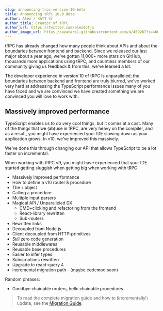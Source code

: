 ```yaml
---
slug: announcing-trpc-version-10-beta
title: Announcing tRPC 10.0 Beta
author: Alex / KATT 🐱
author_title: Creator of tRPC
author_url: https://twitter.com/alexdotjs
author_image_url: https://avatars1.githubusercontent.com/u/459267?s=460&v=4
---
```


tRPC has already changed how many people think about APIs and about the boundaries between frontend and backend. Since we released our last major about a year ago, we've gotten 11,000+ more stars on GitHub, thousands more applications using tRPC, and countless members of our community giving us feedback & from this, we've learned a lot.

The developer experience in version 10 of tRPC is unparalleled; the boundaries between backend and frontend are truly blurred, we've worked very hard at addressing the TypeScript performance issues many of you have faced and we are convinced we have created something we are convinced you will love to work with.

## Massively improved performance

TypeScript enables us to do very cool things, but it comes at a cost. Many of the things that we (ab)use in tRPC, are very heavy on the compiler, and as a result, you might have experienced your IDE slowing down as your application grows. In v10, we've improved this massively.

We've done this through changing our API that allows TypeScript to be a lot faster on incremental.

When working with tRPC v9, you might have experienced that your IDE started getting sluggish when getting big  when working with tRPC

- Massively improved performance
- How to define a v10 router & procedure
- The `t` object
- Calling a procedure
- Multiple input parsers
- Magical API / Unparalleled DX
  - CMD+clicking and refactoring from the frontend
  - React-library rewritten
  - Sub-routers
- Rewritten links
- Decoupled from Node.js
- Client decoupled from HTTP-primitives
- *Still* zero code generation
- Reusable middlewares
- Reusable base procedures
- Easier to infer types
- Subscriptions rewritten
- Upgrade to react-query 4
- Incremental migration path - (maybe codemod soon)



Random phrases:

- Goodbye chainable routers, hello chainable procedures.



> To read the complete migration guide and how to (incrementally!) update, see the [Migration Guide](https://trpc.io/docs/v10/migrate-from-v9-to-v10).
>
